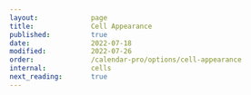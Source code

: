 ```yaml
---
layout:             page
title:              Cell Appearance
published:          true
date:               2022-07-18
modified:           2022-07-26
order:              /calendar-pro/options/cell-appearance
internal:           cells
next_reading:       true
---
```


